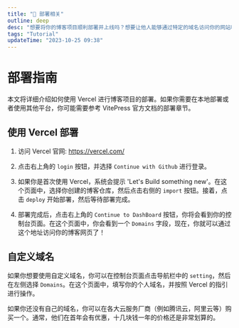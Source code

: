 ```yaml
---
title: "🐳 部署相关"
outline: deep
desc: "想要将你的博客项目顺利部署并上线吗？想要让他人能够通过特定的域名访问你的网站吗？那就来尝试使用强大的 Vercel 部署服务吧！"
tags: "Tutorial"
updateTime: "2023-10-25 09:38"
---
```


# 部署指南

本文将详细介绍如何使用 Vercel 进行博客项目的部署。如果你需要在本地部署或者使用其他平台，你可能需要参考 VitePress 官方文档的部署章节。

## 使用 Vercel 部署

1. 访问 Vercel 官网: https://vercel.com/

2. 点击右上角的 `login` 按钮，并选择 `Continue with Github` 进行登录。

3. 如果你是首次使用 Vercel，系统会提示 'Let's Build something new'。在这个页面中，选择你创建的博客仓库，然后点击右侧的 `import` 按钮。接着，点击 `deploy` 开始部署，然后等待部署完成。

4. 部署完成后，点击右上角的 `Continue to DashBoard` 按钮，你将会看到你的控制台页面。在这个页面中，你会看到一个 `Domains` 字段，现在，你就可以通过这个地址访问你的博客网页了！

## 自定义域名

如果你想要使用自定义域名，你可以在控制台页面点击导航栏中的 `setting`，然后在左侧选择 `Domains`。在这个页面中，填写你的个人域名，并按照 Vercel 的指引进行操作。

如果你还没有自己的域名，你可以在各大云服务厂商（例如腾讯云，阿里云等）购买一个。通常，他们在首年会有优惠，十几块钱一年的价格还是非常划算的。
